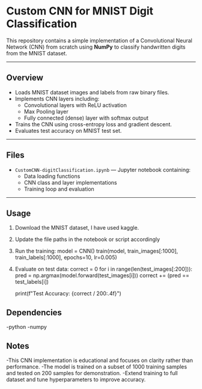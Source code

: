 # Custom CNN for MNIST Digit Classification

This repository contains a simple implementation of a Convolutional Neural Network (CNN) from scratch using **NumPy** to classify handwritten digits from the MNIST dataset.

---

## Overview

- Loads MNIST dataset images and labels from raw binary files.
- Implements CNN layers including:
  - Convolutional layers with ReLU activation
  - Max Pooling layer
  - Fully connected (dense) layer with softmax output
- Trains the CNN using cross-entropy loss and gradient descent.
- Evaluates test accuracy on MNIST test set.

---

## Files

- `CustomCNN-digitClassification.ipynb` — Jupyter notebook containing:
  - Data loading functions
  - CNN class and layer implementations
  - Training loop and evaluation

---

## Usage

1. Download the MNIST dataset, I have used kaggle.

2. Update the file paths in the notebook or script accordingly
3. Run the training:
    model = CNN()
    train(model, train_images[:1000], train_labels[:1000], epochs=10, lr=0.005)
4. Evaluate on test data:
    correct = 0
    for i in range(len(test_images[:200])):
        pred = np.argmax(model.forward(test_images[i]))
        correct += (pred == test_labels[i])
    
    print(f"Test Accuracy: {correct / 200:.4f}")

   
## Dependencies
-python
-numpy

   
## Notes
-This CNN implementation is educational and focuses on clarity rather than performance.
-The model is trained on a subset of 1000 training samples and tested on 200 samples for demonstration.
-Extend training to full dataset and tune hyperparameters to improve accuracy.


